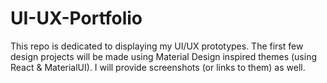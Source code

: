 # UI-UX-Portfolio
This repo is dedicated to displaying my UI/UX prototypes. The first few design projects will be made using Material Design inspired themes (using React & MaterialUI). I will provide screenshots (or links to them) as well.
